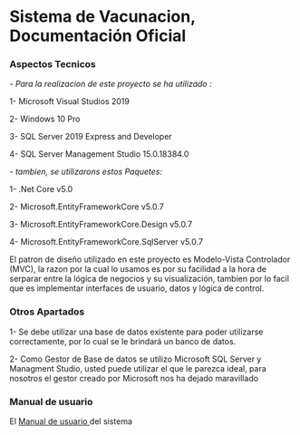 # Sistema de Vacunacion, Documentación Oficial #


### Aspectos Tecnicos

*- Para la realizacion de este proyecto se ha utilizado :*

1- Microsoft Visual Studios 2019

2- Windows 10 Pro

3- SQL Server 2019 Express and Developer

4- SQL Server Management Studio	15.0.18384.0

*- tambien, se utilizarons estos Paquetes:*

1- .Net Core v5.0

2- Microsoft.EntityFrameworkCore v5.0.7

3- Microsoft.EntityFrameworkCore.Design v5.0.7

4- Microsoft.EntityFrameworkCore.SqlServer v5.0.7

El patron de diseño utilizado en este proyecto es Modelo-Vista Controlador (MVC), la razon por la cual lo usamos es por su facilidad a la hora de serparar entre la lógica de negocios y su visualización, tambien por lo facil que es implementar interfaces de usuario, datos y lógica de control.

### Otros Apartados

1- Se debe utilizar una base de datos existente para poder utilizarse correctamente, por lo cual se le brindará un banco de datos. 

2- Como Gestor de Base de datos se utilizo Microsoft SQL Server y Managment Studio, usted puede utilizar el que le parezca ideal, para nosotros el gestor creado por Microsoft nos ha dejado maravillado

### Manual de usuario
El [ Manual de usuario ]( https://github.com/UCASV/proyecto-final-grupo18/blob/master/BDProyecto/Documentacion%20Oficial.pdf ) del sistema





